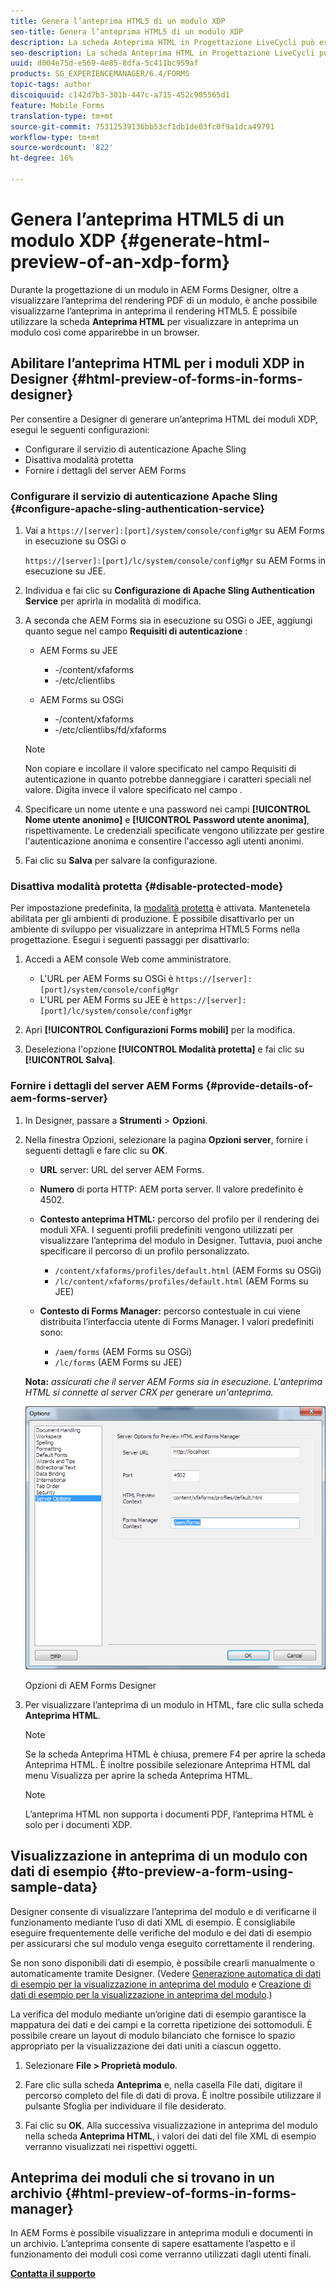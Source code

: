 ```yaml
---
title: Genera l’anteprima HTML5 di un modulo XDP
seo-title: Genera l’anteprima HTML5 di un modulo XDP
description: La scheda Anteprima HTML in Progettazione LiveCycli può essere utilizzata per visualizzare l’anteprima dei moduli così come sono visualizzati in un browser.
seo-description: La scheda Anteprima HTML in Progettazione LiveCycli può essere utilizzata per visualizzare l’anteprima dei moduli così come sono visualizzati in un browser.
uuid: d004e75d-e569-4e85-8dfa-5c411bc959af
products: SG_EXPERIENCEMANAGER/6.4/FORMS
topic-tags: author
discoiquuid: c142d7b3-301b-447c-a715-452c905565d1
feature: Mobile Forms
translation-type: tm+mt
source-git-commit: 75312539136bb53cf1db1de03fc0f9a1dca49791
workflow-type: tm+mt
source-wordcount: '822'
ht-degree: 16%

---
```



# Genera l’anteprima HTML5 di un modulo XDP {#generate-html-preview-of-an-xdp-form}

Durante la progettazione di un modulo in AEM Forms Designer, oltre a visualizzare l’anteprima del rendering PDF di un modulo, è anche possibile visualizzarne l’anteprima in anteprima il rendering HTML5. È possibile utilizzare la scheda **Anteprima HTML** per visualizzare in anteprima un modulo così come apparirebbe in un browser.

## Abilitare l’anteprima HTML per i moduli XDP in Designer {#html-preview-of-forms-in-forms-designer}

Per consentire a Designer di generare un’anteprima HTML dei moduli XDP, esegui le seguenti configurazioni:

* Configurare il servizio di autenticazione Apache Sling
* Disattiva modalità protetta
* Fornire i dettagli del server AEM Forms

### Configurare il servizio di autenticazione Apache Sling {#configure-apache-sling-authentication-service}

1. Vai a `https://[server]:[port]/system/console/configMgr` su AEM Forms in esecuzione su OSGi o

   `https://[server]:[port]/lc/system/console/configMgr` su AEM Forms in esecuzione su JEE.

1. Individua e fai clic su **Configurazione di Apache Sling Authentication Service** per aprirla in modalità di modifica.

1. A seconda che AEM Forms sia in esecuzione su OSGi o JEE, aggiungi quanto segue nel campo **Requisiti di autenticazione** :

   * AEM Forms su JEE

      * -/content/xfaforms
      * -/etc/clientlibs
   * AEM Forms su OSGi

      * -/content/xfaforms
      * -/etc/clientlibs/fd/xfaforms

   >[!NOTE]
   >
   >Non copiare e incollare il valore specificato nel campo Requisiti di autenticazione in quanto potrebbe danneggiare i caratteri speciali nel valore. Digita invece il valore specificato nel campo .

1. Specificare un nome utente e una password nei campi **[!UICONTROL Nome utente anonimo]** e **[!UICONTROL Password utente anonima]**, rispettivamente. Le credenziali specificate vengono utilizzate per gestire l&#39;autenticazione anonima e consentire l&#39;accesso agli utenti anonimi.
1. Fai clic su **Salva** per salvare la configurazione.

### Disattiva modalità protetta {#disable-protected-mode}

Per impostazione predefinita, la [modalità protetta](/help/forms/using/get-xdp-pdf-documents-aem.md) è attivata. Mantenetela abilitata per gli ambienti di produzione. È possibile disattivarlo per un ambiente di sviluppo per visualizzare in anteprima HTML5 Forms nella progettazione. Esegui i seguenti passaggi per disattivarlo:

1. Accedi a AEM console Web come amministratore.

   * L&#39;URL per AEM Forms su OSGi è `https://[server]:[port]/system/console/configMgr`
   * L&#39;URL per AEM Forms su JEE è `https://[server]:[port]/lc/system/console/configMgr`

1. Apri **[!UICONTROL Configurazioni Forms mobili]** per la modifica.
1. Deseleziona l&#39;opzione **[!UICONTROL Modalità protetta]** e fai clic su **[!UICONTROL Salva]**.

### Fornire i dettagli del server AEM Forms {#provide-details-of-aem-forms-server}

1. In Designer, passare a **Strumenti** > **Opzioni**.
1. Nella finestra Opzioni, selezionare la pagina **Opzioni server**, fornire i seguenti dettagli e fare clic su **OK**.

   * **URL** server: URL del server AEM Forms.
   * **Numero** di porta HTTP: AEM porta server. Il valore predefinito è 4502.
   * **Contesto anteprima HTML:** percorso del profilo per il rendering dei moduli XFA. I seguenti profili predefiniti vengono utilizzati per visualizzare l’anteprima del modulo in Designer. Tuttavia, puoi anche specificare il percorso di un profilo personalizzato.

      * `/content/xfaforms/profiles/default.html` (AEM Forms su OSGi)
      * `/lc/content/xfaforms/profiles/default.html` (AEM Forms su JEE)
   * **Contesto di Forms Manager:** percorso contestuale in cui viene distribuita l’interfaccia utente di Forms Manager. I valori predefiniti sono:

      * `/aem/forms` (AEM Forms su OSGi)
      * `/lc/forms` (AEM Forms su JEE)

   **Nota:** *assicurati che il server AEM Forms sia in esecuzione. L&#39;anteprima HTML si connette al server CRX per* generare *un&#39;anteprima.*

   ![Opzioni di AEM Forms Designer  ](assets/server_options.png)

   Opzioni di AEM Forms Designer

1. Per visualizzare l’anteprima di un modulo in HTML, fare clic sulla scheda **Anteprima HTML**.

   >[!NOTE]
   >
   >Se la scheda Anteprima HTML è chiusa, premere F4 per aprire la scheda Anteprima HTML. È inoltre possibile selezionare Anteprima HTML dal menu Visualizza per aprire la scheda Anteprima HTML.

   >[!NOTE]
   >
   >L’anteprima HTML non supporta i documenti PDF, l’anteprima HTML è solo per i documenti XDP.

## Visualizzazione in anteprima di un modulo con dati di esempio {#to-preview-a-form-using-sample-data}

Designer consente di visualizzare l’anteprima del modulo e di verificarne il funzionamento mediante l’uso di dati XML di esempio. È consigliabile eseguire frequentemente delle verifiche del modulo e dei dati di esempio per assicurarsi che sul modulo venga eseguito correttamente il rendering.

Se non sono disponibili dati di esempio, è possibile crearli manualmente o automaticamente tramite Designer. (Vedere [Generazione automatica di dati di esempio per la visualizzazione in anteprima del modulo](https://help.adobe.com/en_US/AEMForms/6.1/DesignerHelp/WS107c29ade9134a2c136ae6f212a1f379c94-8000.2.html#WS92d06802c76abadb-728f46ac129b395660c-7efe.2) e [Creazione di dati di esempio per la visualizzazione in anteprima del modulo](https://help.adobe.com/en_US/AEMForms/6.1/DesignerHelp/WS107c29ade9134a2c136ae6f212a1f379c94-8000.2.html#WS92d06802c76abadb-728f46ac129b395660c-7eff.2).)

La verifica del modulo mediante un’origine dati di esempio garantisce la mappatura dei dati e dei campi e la corretta ripetizione dei sottomoduli. È possibile creare un layout di modulo bilanciato che fornisce lo spazio appropriato per la visualizzazione dei dati uniti a ciascun oggetto.

1. Selezionare **File > Proprietà modulo**.

1. Fare clic sulla scheda **Anteprima** e, nella casella File dati, digitare il percorso completo del file di dati di prova. È inoltre possibile utilizzare il pulsante Sfoglia per individuare il file desiderato.

1. Fai clic su **OK**. Alla successiva visualizzazione in anteprima del modulo nella scheda **Anteprima HTML**, i valori dei dati del file XML di esempio verranno visualizzati nei rispettivi oggetti.

## Anteprima dei moduli che si trovano in un archivio {#html-preview-of-forms-in-forms-manager}

In AEM Forms è possibile visualizzare in anteprima moduli e documenti in un archivio. L’anteprima consente di sapere esattamente l’aspetto e il funzionamento dei moduli così come verranno utilizzati dagli utenti finali.

[**Contatta il supporto**](https://www.adobe.com/account/sign-in.supportportal.html)
